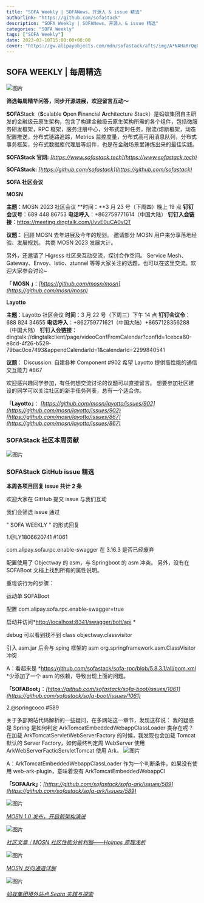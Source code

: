 ```yaml
---
title: "SOFA Weekly | SOFANews、开源人 & issue 精选"
authorlink: "https://github.com/sofastack"
description: "SOFA Weekly | SOFANews、开源人 & issue 精选"
categories: "SOFA Weekly"
tags: ["SOFA Weekly"]
date: 2023-03-10T15:00:00+08:00
cover: "https://gw.alipayobjects.com/mdn/sofastack/afts/img/A*NAHaRrQqGzAAAAAAAAAAAAAAARQnAQ"
---
```


## SOFA WEEKLY | 每周精选

![图片](https://p3-juejin.byteimg.com/tos-cn-i-k3u1fbpfcp/1e08fca65f7643c783d33f590bb41d5a~tplv-k3u1fbpfcp-zoom-1.image)

**筛选每周精华问答，同步开源进展，欢迎留言互动～**

**SOFA**Stack（**S**calable **O**pen **F**inancial **A**rchitecture Stack）是蚂蚁集团自主研发的金融级云原生架构，包含了构建金融级云原生架构所需的各个组件，包括微服务研发框架，RPC 框架，服务注册中心，分布式定时任务，限流/熔断框架，动态配置推送，分布式链路追踪，Metrics 监控度量，分布式高可用消息队列，分布式事务框架，分布式数据库代理层等组件，也是在金融场景里锤炼出来的最佳实践。

**SOFAStack 官网:** *[https://www.sofastack.tech](https://www.sofastack.tech)*

**SOFAStack:** *[https://github.com/sofastack](https://github.com/sofastack)*

**SOFA 社区会议** 

**MOSN**

**主题**：MOSN 2023 社区会议
**时间：**3 月 23 号（下周四）晚上 19 点
**钉钉会议号**：689 448 86753
**电话呼入**：+862759771614（中国大陆）
**钉钉入会链接**：https://meeting.dingtalk.com/j/vvE0uCA0vQT

**议题**：
回顾 MOSN 去年进展及今年的规划。
邀请部分 MOSN 用户来分享落地经验、发展规划。
共商 MOSN 2023 发展大计。

另外，还邀请了 Higress 社区来互动交流，探讨合作空间。
Service Mesh、Gateway、Envoy、Istio、ztunnel 等等大家关注的话题，也可以在这里交流。欢迎大家参会讨论~

**「 MOSN 」**：*[https://github.com/mosn/mosn](https://github.com/mosn/mosn)*

**Layotto**

**主题**：Layotto 社区会议
**时间**：3 月 22 号（下周三）下午 14 点
**钉钉会议令**：688 824 34655
**电话呼入**：+862759771621（中国大陆）+8657128356288（中国大陆）
**钉钉入会链接**：dingtalk://dingtalkclient/page/videoConfFromCalendar?confId=1cebca80-e8cd-4f26-b529-79bac0ce7493&appendCalendarId=1&calendarId=2299840541

**议题**：
Discussion: 自建各种 Component  #902
希望 Layotto 提供高性能的通信交互能力 #867

欢迎感兴趣同学参加，有任何想交流讨论的议题可以直接留言。
想要参加社区建设的同学可以关注社区的新手任务列表，总有一个适合你。

**「Layotto」**： 
*[https://github.com/mosn/layotto/issues/902](https://github.com/mosn/layotto/issues/902)*
*[https://github.com/mosn/layotto/issues/867](https://github.com/mosn/layotto/issues/867)*

### SOFAStack 社区本周贡献

![图片](https://mdn.alipayobjects.com/huamei_soxoym/afts/img/A*76b-TpmBiEAAAAAAAAAAAAAADrGAAQ/original)

### SOFAStack GitHub issue 精选

**本周各项目回复 issue 共计 2 条**

欢迎大家在 GitHub 提交 issue 与我们互动

我们会筛选 issue 通过 

" SOFA WEEKLY " 的形式回复

1.@LY1806620741 #1061

com.alipay.sofa.rpc.enable-swagger 在 3.16.3 是否已经废弃

配置使用了 Objectway 的 asm，与 Springboot 的 asm 冲突。
另外，没有在 SOFABoot 文档上找到所有的属性说明。

重现该行为的步骤：

运动单 SOFABoot

配置 com.alipay.sofa.rpc.enable-swagger=true

启动并访问*[http://localhost:8341/swagger/bolt/api](http://localhost:8341/swagger/bolt/api) *

debug 可以看到找不到 class objectway.classvisitor

引入 asm.jar 后会与 sping 框架的 asm org.springframework.asm.ClassVisitor 冲突

A：看起来是 *[https:/github.com/sofastack/sofa-rpc/blob/5.8.3.1/all/pom.xml ](https:/github.com/sofastack/sofa-rpc/blob/5.8.3.1/all/pom.xml)*少添加了一个 asm 的依赖，导致出现上面的问题。

**「SOFABoot」**：*[https://github.com/sofastack/sofa-boot/issues/1061](https://github.com/sofastack/sofa-boot/issues/1061)*

2.@springcoco #589

关于多部网站代码解析的一些疑问，在多网站这一章节，发现这样说：
我的疑惑是 Spring 是如何判定 ArkTomcatEmbeddedWebappClassLoader 类存在呢？
在加载 ArkTomcatServletWebServerFactory 的时候，我发现也会加载 Tomcat 默认的 Server Factory，如何最终判定周 WebServer 使用 ArkWebServerFacticServletTomcat 使用 Ark。
![图片](https://mdn.alipayobjects.com/huamei_soxoym/afts/img/A*8jEtSYT5p78AAAAAAAAAAAAADrGAAQ/original)

A：ArkTomcatEmbeddedWebappClassLoader 作为一个判断条件，如果没有使用 web-ark-plugin，意味着没有 ArkTomcatEmbeddedWebappCl

**「SOFAArk」**：*[https://github.com/sofastack/sofa-ark/issues/589](https://github.com/sofastack/sofa-ark/issues/589)*

![图片](https://mdn.alipayobjects.com/huamei_soxoym/afts/img/A*3DQISba9huMAAAAAAAAAAAAADrGAAQ/original)

*[MOSN 1.0 发布，开启新架构演进](https://mp.weixin.qq.com/s?__biz=MzUzMzU5Mjc1Nw==&mid=2247506881&idx=1&sn=b61b931c11c83d3aceea93a90bbe8c5d&chksm=faa3341bcdd4bd0d1fb1348c99e7d38be2597dcb6767a68c69149d954eae02bd39bc447e521f&scene=21&token=2070487715&lang=zh_CN)*

![图片](https://mdn.alipayobjects.com/huamei_soxoym/afts/img/A*2GkQQobryCMAAAAAAAAAAAAADrGAAQ/original)

*[社区文章｜MOSN 社区性能分析利器——Holmes 原理浅析](https://mp.weixin.qq.com/s?__biz=MzUzMzU5Mjc1Nw==&mid=2247504968&idx=1&sn=4f7034cd1732860e3ca6b808f6ad7d53&scene=21&token=2070487715&lang=zh_CN)*

![图片](https://mdn.alipayobjects.com/huamei_soxoym/afts/img/A*uL4PQr5GZeUAAAAAAAAAAAAADrGAAQ/original)

*[MOSN 反向通道详解](https://mp.weixin.qq.com/s?__biz=MzUzMzU5Mjc1Nw==&mid=2247513902&idx=1&sn=be00c5af2e9775a4039430bf187e16f4&chksm=faa358f4cdd4d1e23d7e9c93b4a94d6e6c377f51eb5e96b6dd5f74b840e48ebd3f518c4bf80a&scene=21&token=2070487715&lang=zh_CN#wechat_redirect)*

![图片](https://mdn.alipayobjects.com/huamei_soxoym/afts/img/A*Iy4dQK7wdmgAAAAAAAAAAAAADrGAAQ/original)

*[蚂蚁集团境外站点 Seata 实践与探索](https://mp.weixin.qq.com/s?__biz=MzUzMzU5Mjc1Nw==&mid=2247512945&idx=1&sn=006cc63f41c96a73b60ea7a11477310d&chksm=faa35cabcdd4d5bd910d44550bda12642de3baa61eea1a7c966387d53ca62afa63cc9f76ad66&scene=21&token=2070487715&lang=zh_CN)*
